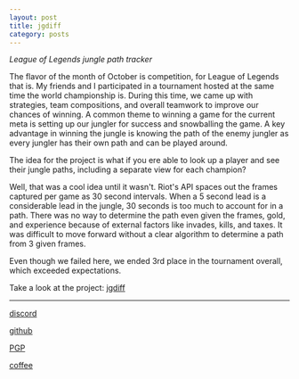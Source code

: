 ```yaml
---
layout: post
title: jgdiff
category: posts
---
```


*League of Legends jungle path tracker*

The flavor of the month of October is competition, for League of Legends that is. My friends and I participated in a tournament hosted at the same time the world championship is. During this time, we came up with strategies, team compositions, and overall teamwork to improve our chances of winning. A common theme to winning a game for the current meta is setting up our jungler for success and snowballing the game. A key advantage in winning the jungle is knowing the path of the enemy jungler as every jungler has their own path and can be played around.

The idea for the project is what if you ere able to look up a player and see their jungle paths, including a separate view for each champion?

Well, that was a cool idea until it wasn't. Riot's API spaces out the frames captured per game as 30 second intervals. When a 5 second lead is a considerable lead in the jungle, 30 seconds is too much to account for in a path. There was no way to determine the path even given the frames, gold, and experience because of external factors like invades, kills, and taxes. It was difficult to move forward without a clear algorithm to determine a path from 3 given frames.

Even though we failed here, we ended 3rd place in the tournament overall, which exceeded expectations.

Take a look at the project:
[jgdiff][jgdiff]

---

[discord][discord]

[github][dqd]

[PGP][PGP]

[coffee][coffee]

[discord]: https://discordapp.com/users/115320635823095812
[dqd]: https://github.com/dqdang
[PGP]: https://raw.githubusercontent.com/dqdang/dqdang.github.io/master/derek-dang.asc
[coffee]: https://www.buymeacoffee.com/dqdang
[jgdiff]: https://github.com/dqdang/jgdiff
